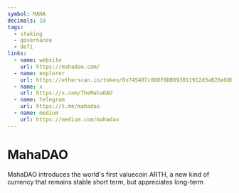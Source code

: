 ```yaml
---
symbol: MAHA
decimals: 18
tags:
  - staking
  - governance
  - defi
links:
  - name: website
    url: https://mahadao.com/
  - name: explorer
    url: https://etherscan.io/token/0x745407c86DF8DB893011912d3aB28e68B62E49B0
  - name: x
    url: https://x.com/TheMahaDAO
  - name: telegram
    url: https://t.me/mahadao
  - name: medium
    url: https://medium.com/mahadao
---
```


# MahaDAO

MahaDAO introduces the world's first valuecoin ARTH, a new kind of currency that remains stable short term, but appreciates long-term
